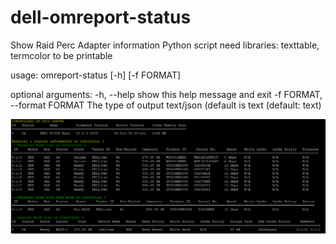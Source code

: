 # dell-omreport-status
Show Raid Perc Adapter information 
Python script need libraries: texttable, termcolor to be printable 

usage: omreport-status [-h] [-f FORMAT]

optional arguments:
  -h, --help            show this help message and exit
  -f FORMAT, --format FORMAT
                        The type of output text/json (default is text
                        (default: text)
                        
![preview](./example-output.PNG)
